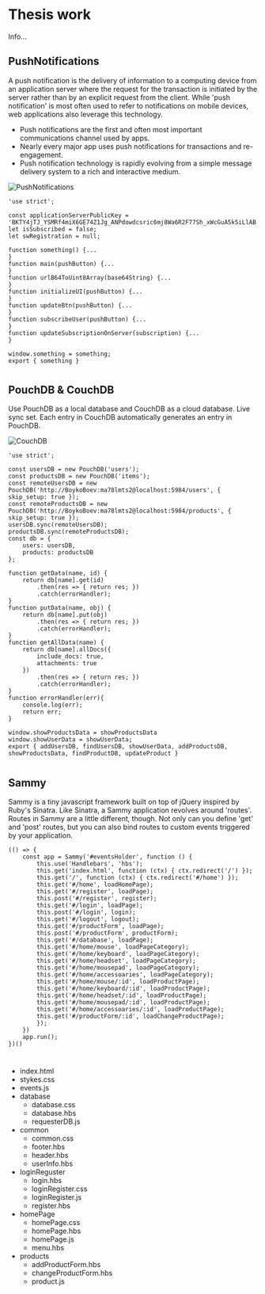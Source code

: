 #   Thesis work
Info...
 
## PushNotifications 

A push notification is the delivery of information to a computing device from an application server where the request for the transaction is initiated by the server rather than by an explicit request from the client. While 'push notification' is most often used to refer to notifications on mobile devices, web applications also leverage this technology.

* Push notifications are the first and often most important communications channel used by apps.
* Nearly every major app uses push notifications for transactions and re-engagement.
* Push notification technology is rapidly evolving from a simple message delivery system to a rich and interactive medium.
 
![PushNotifications](https://github.com/BoykoPetevBoev/GameZone/blob/master/README/ReadmePushNotifications.jpg)

```
'use strict';

const applicationServerPublicKey = 'BKTY4jTJ_YSMRf4miX6GE74Z1Jg_ANPdowdcsric6mj8Wa6R2F77Sh_xWcGuA5k5iLlAB';
let isSubscribed = false;
let swRegistration = null;

function something() {...
}
function main(pushButton) {...
}
function urlB64ToUint8Array(base64String) {...
}
function initializeUI(pushButton) {...
}
function updateBtn(pushButton) {...
}
function subscribeUser(pushButton) {...
}
function updateSubscriptionOnServer(subscription) {...
}

window.something = something;
export { something }
```
#  

## PouchDB & CouchDB

Use PouchDB as a local database and CouchDB as a cloud database. 
Live sync set. Each entry in CouchDB automatically generates an entry in PouchDB.

![CouchDB](https://github.com/BoykoPetevBoev/GameZone/blob/master/README/ReadmeCouchDB.jpg)
```
'use strict';

const usersDB = new PouchDB('users');
const productsDB = new PouchDB('items');
const remoteUsersDB = new PouchDB('http://BoykoBoev:ma78lmts2@localhost:5984/users', { skip_setup: true });
const remoteProductsDB = new PouchDB('http://BoykoBoev:ma78lmts2@localhost:5984/products', { skip_setup: true });
usersDB.sync(remoteUsersDB);
productsDB.sync(remoteProductsDB);
const db = {
    users: usersDB,
    products: productsDB
};

function getData(name, id) {
    return db[name].get(id)
        .then(res => { return res; })
        .catch(errorHandler);
}
function putData(name, obj) {
    return db[name].put(obj)
        .then(res => { return res; })
        .catch(errorHandler);
}
function getAllData(name) {
    return db[name].allDocs({
        include_docs: true,
        attachments: true
    })
        .then(res => { return res; })
        .catch(errorHandler);
}
function errorHandler(err){
    console.log(err);
    return err;
}

window.showProductsData = showProductsData
window.showUserData = showUserData;
export { addUsersDB, findUsersDB, showUserData, addProductsDB, showProductsData, findProductDB, updateProduct }
```
#  

## Sammy

Sammy is a tiny javascript framework built on top of jQuery inspired by Ruby's Sinatra.
Like Sinatra, a Sammy application revolves around 'routes'. Routes in Sammy are a little different, though. Not only can you define 'get' and 'post' routes, but you can also bind routes to custom events triggered by your application.

```
(() => {
    const app = Sammy('#eventsHolder', function () {
        this.use('Handlebars', 'hbs');
        this.get('index.html', function (ctx) { ctx.redirect('/') });
        this.get('/', function (ctx) { ctx.redirect('#/home') });
        this.get('#/home', loadHomеPage);
        this.get('#/register', loadPage);
        this.post('#/register', register);
        this.get('#/login', loadPage);
        this.post('#/login', login);
        this.get('#/logout', logout);
        this.get('#/productForm', loadPage);
        this.post('#/productForm', productForm);
        this.get('#/database', loadPage);
        this.get('#/home/mouse', loadPageCategory);
        this.get('#/home/keyboard', loadPageCategory);
        this.get('#/home/headset', loadPageCategory);
        this.get('#/home/mousepad', loadPageCategory);
        this.get('#/home/accessoaries', loadPageCategory);
        this.get('#/home/mouse/:id', loadProductPage);
        this.get('#/home/keyboard/:id', loadProductPage);
        this.get('#/home/headset/:id', loadProductPage);
        this.get('#/home/mousepad/:id', loadProductPage);
        this.get('#/home/accessoaries/:id', loadProductPage);
        this.get('#/productForm/:id', loadChangeProductPage);
        });
    })
    app.run();
})()
```
#
- index.html
- stykes.css
- events.js
- database 
    - database.css  
    -  database.hbs 
    - requesterDB.js    
- common    
    - common.css  
    - footer.hbs 
    - header.hbs 
    - userInfo.hbs 
- loginReguster 
    - login.hbs  
    - loginRegister.css 
    - loginRegister.js      
    - register.hbs
- homePage 
    - homePage.css 
    - homePage.hbs 
    - homePage.js              
    - menu.hbs
- products 
    - addProductForm.hbs 
    - changeProductForm.hbs
    - product.js              


